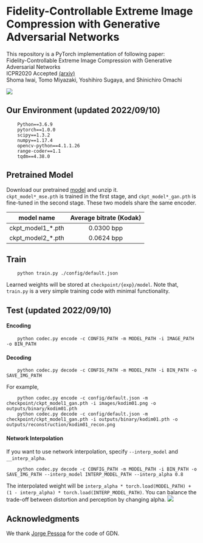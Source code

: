 # Fidelity-Controllable Extreme Image Compression with Generative Adversarial Networks

This repository is a PyTorch implementation of following paper:  
Fidelity-Controllable Extreme Image Compression with Generative Adversarial Networks  
ICPR2020 Accepted  [(arxiv)](https://arxiv.org/abs/2008.10314)  
Shoma Iwai, Tomo Miyazaki, Yoshihiro Sugaya, and Shinichiro Omachi

![](https://github.com/iwa-shi/fidelity_controllable_compression/blob/master/fig/others_compare_kodim21.png)

## Our Environment (updated 2022/09/10)
```
    Python==3.6.9
    pytorch==1.0.0
    scipy==1.3.2
    numpy==1.17.4
    opencv-python==4.1.1.26
    range-coder==1.1
    tqdm==4.38.0
```

## Pretrained Model
Download our pretrained [model](https://drive.google.com/file/d/1RHphLaixbcRq7-CQrYLwOlkoCXn7rCrs/view?usp=sharing) and unzip it.  
`ckpt_model*_mse.pth` is trained in the first stage, and `ckpt_model*_gan.pth` is fine-tuned in the second stage. These two models share the same encoder.

|  model name | Average bitrate (Kodak) |
| ------------- | :----------------------:|
| ckpt_model1_*.pth |  0.0300 bpp | 
| ckpt_model2_*.pth |  0.0624 bpp |

## Train
```
    python train.py ./config/default.json
```
Learned weights will be stored at `checkpoint/{exp}/model`.
Note that, `train.py` is a very simple training code with minimal functionality.

## Test (updated 2022/09/10)
#### Encoding
```
    python codec.py encode -c CONFIG_PATH -m MODEL_PATH -i IMAGE_PATH -o BIN_PATH
```
#### Decoding
```
    python codec.py decode -c CONFIG_PATH -m MODEL_PATH -i BIN_PATH -o SAVE_IMG_PATH
```
For example, 
```
    python codec.py encode -c config/default.json -m checkpoint/ckpt_model1_gan.pth -i images/kodim01.png -o outputs/binary/kodim01.pth
    python codec.py decode -c config/default.json -m checkpoint/ckpt_model1_gan.pth -i outputs/binary/kodim01.pth -o outputs/reconstruction/kodim01_recon.png
```

#### Network Interpolation
If you want to use network interpolation, specify `--interp_model` and `__interp_alpha`.
```
    python codec.py decode -c CONFIG_PATH -m MODEL_PATH -i BIN_PATH -o SAVE_IMG_PATH --interp_model INTERP_MODEL_PATH --interp_alpha 0.8
```
The interpolated weight will be `interp_alpha * torch.load(MODEL_PATH) + (1 - interp_alpha) * torch.load(INTERP_MODEL_PATH)`.
You can balance the trade-off between distortion and perception by changing alpha.
![](https://github.com/iwa-shi/fidelity_controllable_compression/blob/master/fig/interp_compare.png)


## Acknowledgments
We thank [Jorge Pessoa](https://github.com/jorge-pessoa) for the code of GDN.
